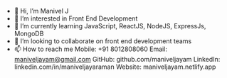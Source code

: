 - 👋 Hi, I’m Manivel J
- 👀 I’m interested in Front End Development
- 🌱 I’m currently learning JavaScript, ReactJS, NodeJS, ExpressJs, MongoDB
- 💞️ I’m looking to collaborate on front end development teams
- 📫 How to reach me 
    Mobile: +91 8012808060
    Email: maniveljayam@gmail.com
    GitHub: github.com/maniveljayam
    LinkedIn: linkedin.com/in/maniveljayaraman
    Website: maniveljayam.netlify.app

<!---
maniveljayam/maniveljayam is a ✨ special ✨ repository because its `README.md` (this file) appears on your GitHub profile.
You can click the Preview link to take a look at your changes.
--->
